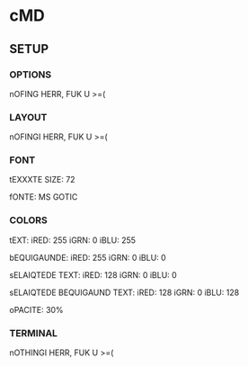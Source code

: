 # cMD

## SETUP

### OPTIONS
nOFING HERR, FUK U >=(


### LAYOUT
nOFINGI HERR, FUK U >=(


### FONT
tEXXXTE SIZE: 72

fONTE: MS GOTIC


### COLORS
tEXT: iRED: 255
      iGRN: 0
      iBLU: 255
      
bEQUIGAUNDE: iRED: 255
             iGRN: 0
             iBLU: 0
             
sELAIQTEDE TEXT: iRED: 128
                 iGRN: 0
                 iBLU: 0
                 
sELAIQTEDE BEQUIGAUND TEXT: iRED: 128
                            iGRN: 0
                            iBLU: 128
                            
oPACITE: 30%


### TERMINAL
nOTHINGI HERR, FUK U >=(

